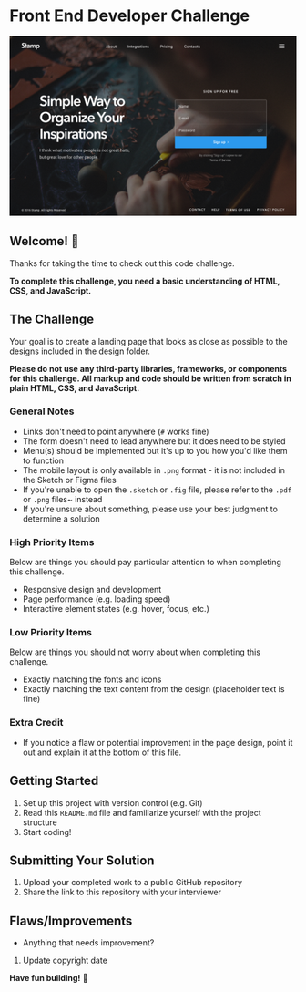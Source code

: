 # Front End Developer Challenge

![Desktop Preview](./design/desktop.png)

## Welcome! 👋

Thanks for taking the time to check out this code challenge.

**To complete this challenge, you need a basic understanding of HTML, CSS, and JavaScript.**

## The Challenge

Your goal is to create a landing page that looks as close as possible to the designs included in the design folder.

**Please do not use any third-party libraries, frameworks, or components for this challenge. All markup and code should be written from scratch in plain HTML, CSS, and JavaScript.**

### General Notes

- Links don't need to point anywhere (`#` works fine)
- The form doesn't need to lead anywhere but it does need to be styled
- Menu(s) should be implemented but it's up to you how you'd like them to function
- The mobile layout is only available in `.png` format - it is not included in the Sketch or Figma files
- If you're unable to open the `.sketch` or `.fig` file, please refer to the `.pdf` or `.png` files~ instead
- If you're unsure about something, please use your best judgment to determine a solution

### High Priority Items

Below are things you should pay particular attention to when completing this challenge.

- Responsive design and development
- Page performance (e.g. loading speed)
- Interactive element states (e.g. hover, focus, etc.)

### Low Priority Items

Below are things you should not worry about when completing this challenge.

- Exactly matching the fonts and icons
- Exactly matching the text content from the design (placeholder text is fine)

### Extra Credit

- If you notice a flaw or potential improvement in the page design, point it out and explain it at the bottom of this file.

## Getting Started

1. Set up this project with version control (e.g. Git)
2. Read this `README.md` file and familiarize yourself with the project structure
3. Start coding!

## Submitting Your Solution

1. Upload your completed work to a public GitHub repository
2. Share the link to this repository with your interviewer

## Flaws/Improvements

- Anything that needs improvement?

1. Update copyright date

**Have fun building!** 🚀
